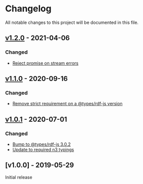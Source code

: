 # Changelog
All notable changes to this project will be documented in this file.

<a name="v1.2.0"></a>
## [v1.2.0](https://github.com/rubensworks/rdf-store-stream.js/compare/v1.1.0...v1.2.0) - 2021-04-06

### Changed
* [Reject promise on stream errors](https://github.com/rubensworks/rdf-store-stream.js/commit/84d5e108ba2490af74de9baa1615be86a81739c8)

<a name="v1.1.0"></a>
## [v1.1.0](https://github.com/rubensworks/rdf-store-stream.js/compare/v1.0.1...v1.1.0) - 2020-09-16

### Changed
* [Remove strict requirement on a @types/rdf-js version](https://github.com/rubensworks/rdf-store-stream.js/commit/aef6804d84efb9291bbc58d21fa30737ed20a095)

<a name="v1.0.1"></a>
## [v1.0.1](https://github.com/rubensworks/rdf-store-stream.js/compare/v1.0.0...v1.0.1) - 2020-07-01

### Changed
* [Bump to @types/rdf-js 3.0.2](https://github.com/rubensworks/rdf-store-stream.js/commit/286ea9a69ebad3f663fe8642eee18abaef06efe6)
* [Update to required n3 typings](https://github.com/rubensworks/rdf-store-stream.js/commit/c68408bcc328a08d7899777d206f1eef91318970)

<a name="v1.0.0"></a>
## [v1.0.0] - 2019-05-29

Initial release
